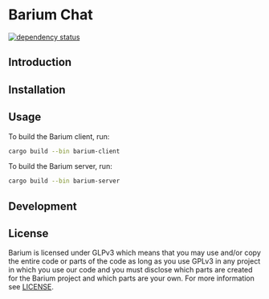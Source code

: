 # Barium Chat

[![dependency status](https://deps.rs/repo/github/olback/barium/status.svg)](https://deps.rs/repo/github/olback/barium)

## Introduction

## Installation

## Usage
To build the Barium client, run:
```BASH
cargo build --bin barium-client
```

To build the Barium server, run:
```BASH
cargo build --bin barium-server
```

## Development

## License
Barium is licensed under GLPv3 which means that you may use and/or copy the entire code or parts of the code as long as you use GPLv3 in any project in which you use our code and you must disclose which parts are created for the Barium project and which parts are your own.
For more information see [LICENSE](https://github.com/olback/barium/blob/master/LICENSE).
